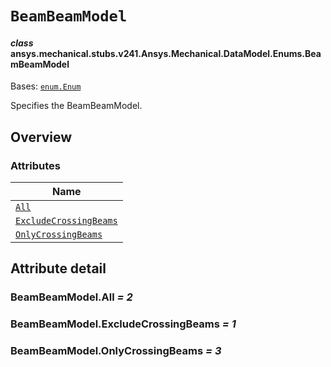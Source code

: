 # `BeamBeamModel`



#### *class* ansys.mechanical.stubs.v241.Ansys.Mechanical.DataModel.Enums.BeamBeamModel

Bases: [`enum.Enum`](https://docs.python.org/3/library/enum.html#enum.Enum)

Specifies the BeamBeamModel.

<!-- !! processed by numpydoc !! -->

<a id="overview"></a>

## Overview

### Attributes

| Name |
| ------------------------------------------------------------------------------------------------------------------------------------ |
| [`All`](../../../../../v242/Ansys/Mechanical/DataModel/Enums/BeamBeamModel.md#BeamBeamModel.All) |
| [`ExcludeCrossingBeams`](../../../../../v242/Ansys/Mechanical/DataModel/Enums/BeamBeamModel.md#BeamBeamModel.ExcludeCrossingBeams) |
| [`OnlyCrossingBeams`](../../../../../v242/Ansys/Mechanical/DataModel/Enums/BeamBeamModel.md#BeamBeamModel.OnlyCrossingBeams) |

<a id="attribute-detail"></a>

## Attribute detail

<a id="BeamBeamModel.All"></a>

### BeamBeamModel.All *= 2*

<a id="BeamBeamModel.ExcludeCrossingBeams"></a>

### BeamBeamModel.ExcludeCrossingBeams *= 1*

<a id="BeamBeamModel.OnlyCrossingBeams"></a>

### BeamBeamModel.OnlyCrossingBeams *= 3*


